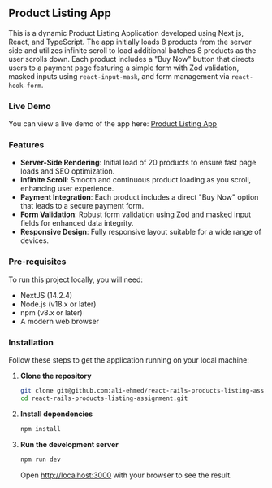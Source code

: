 ## Product Listing App

This is a dynamic Product Listing Application developed using Next.js, React, and TypeScript. The app initially loads 8 products from the server side and utilizes infinite scroll to load additional batches 8 products as the user scrolls down. Each product includes a "Buy Now" button that directs users to a payment page featuring a simple form with Zod validation, masked inputs using `react-input-mask`, and form management via `react-hook-form`.

### Live Demo

You can view a live demo of the app here: [Product Listing App](https://react-simple-products-listing-assignment.vercel.app/)

### Features

- **Server-Side Rendering**: Initial load of 20 products to ensure fast page loads and SEO optimization.
- **Infinite Scroll**: Smooth and continuous product loading as you scroll, enhancing user experience.
- **Payment Integration**: Each product includes a direct "Buy Now" option that leads to a secure payment form.
- **Form Validation**: Robust form validation using Zod and masked input fields for enhanced data integrity.
- **Responsive Design**: Fully responsive layout suitable for a wide range of devices.

### Pre-requisites

To run this project locally, you will need:

- NextJS (14.2.4)
- Node.js (v18.x or later)
- npm (v8.x or later)
- A modern web browser

### Installation

Follow these steps to get the application running on your local machine:

1. **Clone the repository**
   ```bash
   git clone git@github.com:ali-ehmed/react-rails-products-listing-assignment.git
   cd react-rails-products-listing-assignment.git
   ```

2. **Install dependencies**
   ```bash
   npm install
   ```

3. **Run the development server**
   ```bash
   npm run dev
   ```
   Open [http://localhost:3000](http://localhost:3000) with your browser to see the result.
